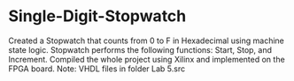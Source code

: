 # Single-Digit-Stopwatch
Created a Stopwatch that counts from 0 to F in Hexadecimal using machine state logic.
Stopwatch performs the following functions: Start, Stop, and Increment.
Compiled the whole project using Xilinx and implemented on the FPGA board.
Note: VHDL files in folder Lab 5.src
